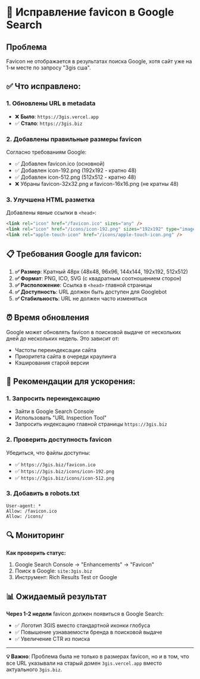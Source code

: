 # 🎯 Исправление favicon в Google Search

## Проблема
Favicon не отображается в результатах поиска Google, хотя сайт уже на 1-м месте по запросу "3gis сша".

## ✅ Что исправлено:

### 1. **Обновлены URL в metadata**
- ❌ **Было**: `https://3gis.vercel.app`
- ✅ **Стало**: `https://3gis.biz`

### 2. **Добавлены правильные размеры favicon**
Согласно требованиям Google:
- ✅ Добавлен favicon.ico (основной)
- ✅ Добавлен icon-192.png (192x192 - кратно 48)
- ✅ Добавлен icon-512.png (512x512 - кратно 48)
- ❌ Убраны favicon-32x32.png и favicon-16x16.png (не кратны 48)

### 3. **Улучшена HTML разметка**
Добавлены явные ссылки в `<head>`:
```html
<link rel="icon" href="/favicon.ico" sizes="any" />
<link rel="icon" href="/icons/icon-192.png" sizes="192x192" type="image/png" />
<link rel="apple-touch-icon" href="/icons/apple-touch-icon.png" />
```

## 📋 Требования Google для favicon:

1. **✅ Размер**: Кратный 48px (48x48, 96x96, 144x144, 192x192, 512x512)
2. **✅ Формат**: PNG, ICO, SVG (с квадратным соотношением сторон)
3. **✅ Расположение**: Ссылка в `<head>` главной страницы
4. **✅ Доступность**: URL должен быть доступен для Googlebot
5. **✅ Стабильность**: URL не должен часто изменяться

## ⏰ Время обновления

Google может обновлять favicon в поисковой выдаче от нескольких дней до нескольких недель. Это зависит от:
- Частоты переиндексации сайта
- Приоритета сайта в очереди краулинга
- Кэширования старой версии

## 🚀 Рекомендации для ускорения:

### 1. **Запросить переиндексацию**
- Зайти в Google Search Console
- Использовать "URL Inspection Tool"
- Запросить индексацию главной страницы `https://3gis.biz`

### 2. **Проверить доступность favicon**
Убедиться, что файлы доступны:
- ✅ `https://3gis.biz/favicon.ico`
- ✅ `https://3gis.biz/icons/icon-192.png`
- ✅ `https://3gis.biz/icons/icon-512.png`

### 3. **Добавить в robots.txt**
```
User-agent: *
Allow: /favicon.ico
Allow: /icons/
```

## 🔍 Мониторинг

**Как проверить статус:**
1. Google Search Console → "Enhancements" → "Favicon"
2. Поиск в Google: `site:3gis.biz`
3. Инструмент: Rich Results Test от Google

## 📊 Ожидаемый результат

**Через 1-2 недели** favicon должен появиться в Google Search:
- ✅ Логотип 3GIS вместо стандартной иконки глобуса
- ✅ Повышение узнаваемости бренда в поисковой выдаче
- ✅ Увеличение CTR из поиска

---

**💡 Важно**: Проблема была не только в размерах favicon, но и в том, что все URL указывали на старый домен `3gis.vercel.app` вместо актуального `3gis.biz`.
